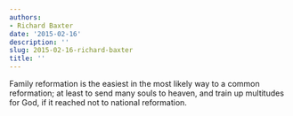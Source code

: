 ```yaml
---
authors:
- Richard Baxter
date: '2015-02-16'
description: ''
slug: 2015-02-16-richard-baxter
title: ''
---
```

Family reformation is the easiest in the most likely way to a common reformation; at least to send many souls to heaven, and train up multitudes for God, if it reached not to national reformation.



